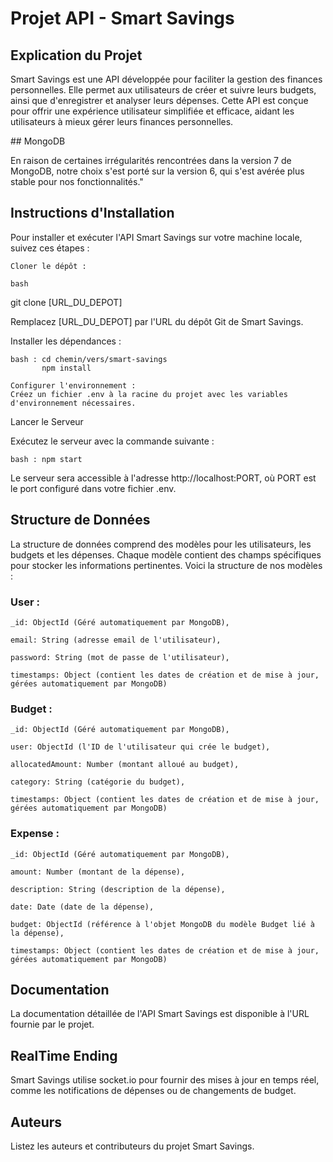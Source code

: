 # Projet API - Smart Savings
## Explication du Projet

Smart Savings est une API développée pour faciliter la gestion des finances personnelles. Elle permet aux utilisateurs de créer et suivre leurs budgets, ainsi que d'enregistrer et analyser leurs dépenses. Cette API est conçue pour offrir une expérience utilisateur simplifiée et efficace, aidant les utilisateurs à mieux gérer leurs finances personnelles.

## MongoDB

En raison de certaines irrégularités rencontrées dans la version 7 de MongoDB, notre choix s'est porté sur la version 6, qui s'est avérée plus stable pour nos fonctionnalités."

## Instructions d'Installation

Pour installer et exécuter l'API Smart Savings sur votre machine locale, suivez ces étapes :

    Cloner le dépôt :

    bash

git clone [URL_DU_DEPOT]

Remplacez [URL_DU_DEPOT] par l'URL du dépôt Git de Smart Savings.

Installer les dépendances :

    bash : cd chemin/vers/smart-savings
           npm install

    Configurer l'environnement :
    Créez un fichier .env à la racine du projet avec les variables d'environnement nécessaires.

Lancer le Serveur

Exécutez le serveur avec la commande suivante :

    bash : npm start

Le serveur sera accessible à l'adresse http://localhost:PORT, où PORT est le port configuré dans votre fichier .env.

## Structure de Données

La structure de données comprend des modèles pour les utilisateurs, les budgets et les dépenses. Chaque modèle contient des champs spécifiques pour stocker les informations pertinentes. Voici la structure de nos modèles :

### User :

    _id: ObjectId (Géré automatiquement par MongoDB),

    email: String (adresse email de l'utilisateur),

    password: String (mot de passe de l'utilisateur),

    timestamps: Object (contient les dates de création et de mise à jour, gérées automatiquement par MongoDB)

 ### Budget :

    _id: ObjectId (Géré automatiquement par MongoDB),

    user: ObjectId (l'ID de l'utilisateur qui crée le budget),

    allocatedAmount: Number (montant alloué au budget),

    category: String (catégorie du budget),

    timestamps: Object (contient les dates de création et de mise à jour, gérées automatiquement par MongoDB)


### Expense :

    _id: ObjectId (Géré automatiquement par MongoDB),

    amount: Number (montant de la dépense),

    description: String (description de la dépense),

    date: Date (date de la dépense),

    budget: ObjectId (référence à l'objet MongoDB du modèle Budget lié à la dépense),

    timestamps: Object (contient les dates de création et de mise à jour, gérées automatiquement par MongoDB)


## Documentation

La documentation détaillée de l'API Smart Savings est disponible à l'URL fournie par le projet.

## RealTime Ending

Smart Savings utilise socket.io pour fournir des mises à jour en temps réel, comme les notifications de dépenses ou de changements de budget.

## Auteurs

Listez les auteurs et contributeurs du projet Smart Savings.
